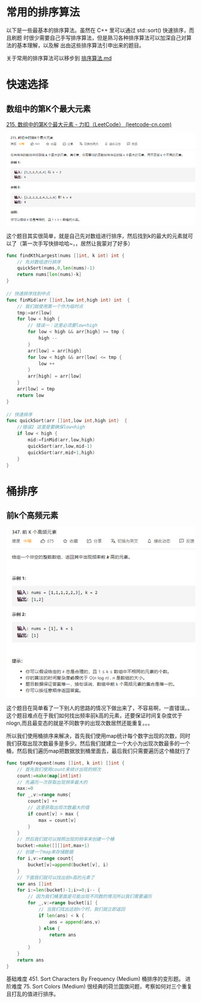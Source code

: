 # 常用的排序算法

以下是一些最基本的排序算法。虽然在 C++ 里可以通过 std::sort() 快速排序，而且刷题 时很少需要自己手写排序算法，但是熟习各种排序算法可以加深自己对算法的基本理解，以及解 出由这些排序算法引申出来的题目。

关于常用的排序算法可以移步到 [排序算法.md](..\算法总结\排序算法.md) 

# 快速选择

## 数组中的第K个最大元素

[215. 数组中的第K个最大元素 - 力扣（LeetCode） (leetcode-cn.com)](https://leetcode-cn.com/problems/kth-largest-element-in-an-array/)

![image-20210315211114681](images/image-20210315211114681.png)

这个题目其实很简单，就是自己先对数组进行排序，然后找到k的最大的元素就可以了（第一次手写快排哈哈~，，居然让我蒙对了好多）

```go
func findKthLargest(nums []int, k int) int {
	// 先对数组进行排序
	quickSort(nums,0,len(nums)-1)
	return nums[len(nums)-k]
}

// 快速排序找到中点
func finMid(arr []int,low int,high int) int  {
	// 我们就使用第一个作为临时点
	tmp:=arr[low]
	for low < high {
		// 错误一：这里必须要low<high
		for low < high && arr[high] >= tmp {
			high --
		}
		arr[low] = arr[high]
		for low < high && arr[low] <= tmp {
			low ++
		}
		arr[high] = arr[low]
	}
	arr[low] = tmp
	return low
}

// 快速排序
func quickSort(arr []int,low int,high int)  {
	//错误2 这里是要确保low<high
	if low < high {
		mid:=finMid(arr,low,high)
		quickSort(arr,low,mid-1)
		quickSort(arr,mid+1,high)
	}
}
```

# 桶排序

## 前k个高频元素

![image-20210315213526823](images/image-20210315213526823.png)

这个题目在简单看了一下别人的思路的情况下做出来了，不容易啊，一直错误。。这个题目难点在于我们如何找出频率前k高的元素，还要保证时间复杂度优于nlogn,而且最变态的就是不同数字的出现次数居然还能重复。。。

所以我们使用桶排序来解决，首先我们使用map统计每个数字出现的次数，同时我们获取出现次数最多是多少。然后我们就建立一个大小为出现次数最多的一个桶，然后我们遍历map把数据放到桶里面去，最后我们只需要遍历这个桶就行了

```go
func topKFrequent(nums []int, k int) []int {
	// 首先我们使用count来统计出现的频次
	count:=make(map[int]int)
	// 先遍历一次获取出现频率最大的
	max:=0
	for _,v:=range nums{
		count[v] ++
		// 这里获取出现次数最大的值
		if count[v] > max {
			max = count[v]
		}
	}
	// 然后我们就可以按照出现的频率来创建一个桶
	bucket:=make([][]int,max+1)
	// 创建一个map来存储数据
	for i,v:=range count{
		bucket[v]=append(bucket[v], i)
	}
	// 下面我们就可以找出前n高的元素了
	var ans []int
	for i:=len(bucket)-1;i>=0;i-- {
		// 因为我们桶里面是可能出现不同数的情况所以我们需要遍历
		for _,v:=range bucket[i] {
			// 当我们找出这前n个时，我们就立即返回
			if len(ans) < k {
				ans = append(ans,v)
			} else {
				return ans
			}
		}
	}
	return ans
}
```

基础难度 451. Sort Characters By Frequency (Medium) 桶排序的变形题。 进阶难度 75. Sort Colors (Medium) 很经典的荷兰国旗问题，考察如何对三个重复且打乱的值进行排序。





